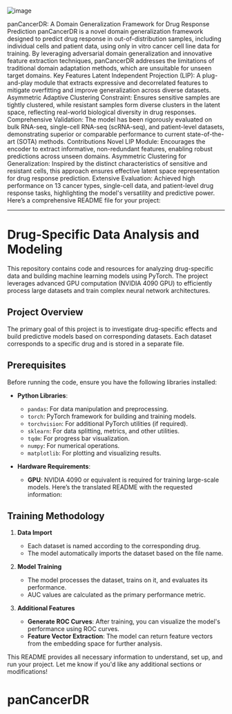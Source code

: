 ![image](https://github.com/user-attachments/assets/9e5f99f0-2eeb-4e12-bcb9-cb36c3801908)

panCancerDR: A Domain Generalization Framework for Drug Response Prediction
panCancerDR is a novel domain generalization framework designed to predict drug response in out-of-distribution samples, including individual cells and patient data, using only in vitro cancer cell line data for training. By leveraging adversarial domain generalization and innovative feature extraction techniques, panCancerDR addresses the limitations of traditional domain adaptation methods, which are unsuitable for unseen target domains.
Key Features
Latent Independent Projection (LIP): A plug-and-play module that extracts expressive and decorrelated features to mitigate overfitting and improve generalization across diverse datasets.
Asymmetric Adaptive Clustering Constraint: Ensures sensitive samples are tightly clustered, while resistant samples form diverse clusters in the latent space, reflecting real-world biological diversity in drug responses.
Comprehensive Validation: The model has been rigorously evaluated on bulk RNA-seq, single-cell RNA-seq (scRNA-seq), and patient-level datasets, demonstrating superior or comparable performance to current state-of-the-art (SOTA) methods.
Contributions
Novel LIP Module: Encourages the encoder to extract informative, non-redundant features, enabling robust predictions across unseen domains.
Asymmetric Clustering for Generalization: Inspired by the distinct characteristics of sensitive and resistant cells, this approach ensures effective latent space representation for drug response prediction.
Extensive Evaluation: Achieved high performance on 13 cancer types, single-cell data, and patient-level drug response tasks, highlighting the model's versatility and predictive power.
Here’s a comprehensive README file for your project:

---

# **Drug-Specific Data Analysis and Modeling**

This repository contains code and resources for analyzing drug-specific data and building machine learning models using PyTorch. The project leverages advanced GPU computation (NVIDIA 4090 GPU) to efficiently process large datasets and train complex neural network architectures.

## **Project Overview**

The primary goal of this project is to investigate drug-specific effects and build predictive models based on corresponding datasets. Each dataset corresponds to a specific drug and is stored in a separate file.

## **Prerequisites**

Before running the code, ensure you have the following libraries installed:

- **Python Libraries**:
  - `pandas`: For data manipulation and preprocessing.
  - `torch`: PyTorch framework for building and training models.
  - `torchvision`: For additional PyTorch utilities (if required).
  - `sklearn`: For data splitting, metrics, and other utilities.
  - `tqdm`: For progress bar visualization.
  - `numpy`: For numerical operations.
  - `matplotlib`: For plotting and visualizing results.
  
- **Hardware Requirements**:
  - **GPU**: NVIDIA 4090 or equivalent is required for training large-scale models.
Here’s the translated README with the requested information:


## **Training Methodology**

1. **Data Import**  
   - Each dataset is named according to the corresponding drug.
   - The model automatically imports the dataset based on the file name.

2. **Model Training**  
   - The model processes the dataset, trains on it, and evaluates its performance.
   - AUC values are calculated as the primary performance metric.

3. **Additional Features**  
   - **Generate ROC Curves**: After training, you can visualize the model's performance using ROC curves.
   - **Feature Vector Extraction**: The model can return feature vectors from the embedding space for further analysis.


This README provides all necessary information to understand, set up, and run your project. Let me know if you'd like any additional sections or modifications!
# panCancerDR
